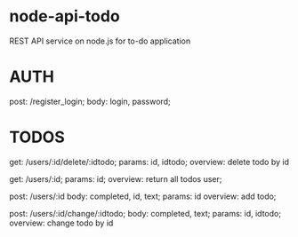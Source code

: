 # node-api-todo
REST API service on node.js for to-do application


# AUTH
post: /register_login;
body: login, password;

# TODOS
 get: /users/:id/delete/:idtodo;
params: id, idtodo;
overview: delete todo by id

get: /users/:id;
params: id;
overview: return all todos user;

post: /users/:id
body: completed, id, text;
params: id
overview: add todo;

post: /users/:id/change/:idtodo;
body: completed, text;
params: id, idtodo;
overview: change todo by id



